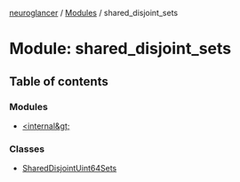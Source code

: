 [neuroglancer](../README.md) / [Modules](../modules.md) / shared\_disjoint\_sets

# Module: shared\_disjoint\_sets

## Table of contents

### Modules

- [&lt;internal\&gt;](shared_disjoint_sets._internal_.md)

### Classes

- [SharedDisjointUint64Sets](../classes/shared_disjoint_sets.SharedDisjointUint64Sets.md)

